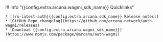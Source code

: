 !!! info "{{config.extra.arcana.wagmi_sdk_name}} Quicklinks"

    * [[rn-latest-auth|{{config.extra.arcana.sdk_name}} Release notes]]
    * [GitHub Repo changelog](https://github.com/arcana-network/auth-wagmi/releases)
    * [Download {{config.extra.arcana.wagmi_sdk_name}}](https://www.npmjs.com/package/@arcana/auth-wagmi)